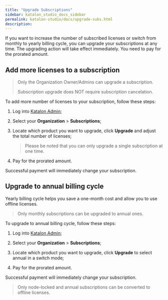 ```yaml
---
title: "Upgrade Subscriptions"
sidebar: katalon_studio_docs_sidebar
permalink: katalon-studio/docs/upgrade-subs.html
description:
---
```


If you want to increase the number of subscribed licenses or switch from monthly to yearly billing cycle, you can upgrade your subscriptions at any time. The upgrading action will take effect immediately. You need to pay for the prorated amount.

## Add more licenses to a subscription

> Only the Organization Owner/Admins can upgrade a subscription.
>
> Subscription upgrade does NOT require subscription cancelation.

To add more number of licenses to your subscription, follow these steps:

1. Log into [Katalon Admin](https://admin.katalon.com/);
2. Select your **Organization** > **Subscriptions**;
3. Locate which product you want to upgrade, click **Upgrade** and adjust the total number of licenses;

   > Please be noted that you can only upgrade a single subscription at one time.

4. Pay for the prorated amount.

Successful payment will immediately change your subscription.

## Upgrade to annual billing cycle

Yearly billing cycle helps you save a one-month cost and allow you to use offline licenses. 

> Only monthly subscriptions can be upgraded to annual ones.

To upgrade to annual billing cycle, follow these steps:

1. Log into [Katalon Admin](https://admin.katalon.com/);
2. Select your **Organization** > **Subscriptions**;
3. Locate which product you want to upgrade, click **Upgrade** to select annual in a switch mode;

4. Pay for the prorated amount.

Successful payment will immediately change your subscription.

> Only node-locked and annual subscriptions can be converted to offline licenses.
